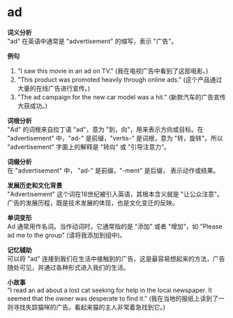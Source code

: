 # ad

**词义分析**  
"ad" 在英语中通常是 "advertisement" 的缩写，表示 "广告"。

  

**例句**

  

1.  "I saw this movie in an ad on TV." (我在电视广告中看到了这部电影。)
2.  "This product was promoted heavily through online ads." (这个产品通过大量的在线广告进行宣传。)
3.  "The ad campaign for the new car model was a hit." (新款汽车的广告宣传大获成功。)

  

**词根分析**  
"Ad" 的词根来自拉丁语 "ad"，意为 "到，向"，用来表示方向或目标。在 "advertisement" 中，"ad-" 是前缀，"vertis-" 是词根，意为 "转，旋转"。所以 "advertisement" 字面上的解释是 "转向" 或 "引导注意力”。

  

**词缀分析**  
在 "advertisement" 中， "ad-" 是前缀，"-ment" 是后缀， 表示动作或结果。

  

**发展历史和文化背景**  
"Advertisement" 这个词在18世纪被引入英语，其根本含义就是 "让公众注意"。广告的发展历程，既是技术发展的体现，也是文化变迁的反映。

  

**单词变形**  
Ad 通常用作名词。当作动词时，它通常指的是 "添加" 或者 "增加"，如 "Please ad me to the group" (请将我添加到组中)。

  

**记忆辅助**  
可以将 "ad" 连接到我们在生活中接触到的广告，这是最容易想起来的方法，广告随处可见，并通过各种形式进入我们的生活。

  

**小故事**  
"I read an ad about a lost cat seeking for help in the local newspaper. It seemed that the owner was desperate to find it." (我在当地的报纸上读到了一则寻找失踪猫咪的广告。看起来猫的主人非常着急找到它。)
